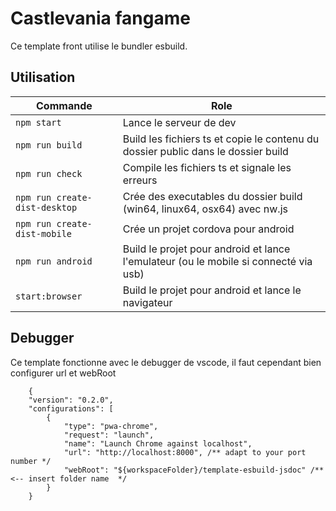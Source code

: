 # Castlevania fangame

Ce template front utilise le bundler esbuild.

## Utilisation

Commande | Role
--- | --- 
`npm start` | Lance le serveur de dev
`npm run build` | Build les fichiers ts et copie le contenu du dossier public dans le dossier build
`npm run check` | Compile les fichiers ts et signale les erreurs
`npm run create-dist-desktop` | Crée des executables du dossier build (win64, linux64, osx64) avec nw.js
`npm run create-dist-mobile` | Crée un projet cordova pour android
`npm run android` | Build le projet pour android et lance l'emulateur (ou le mobile si connecté via usb)
`start:browser` | Build le projet pour android et lance le navigateur

## Debugger

Ce template fonctionne avec le debugger de vscode, il faut cependant bien configurer url et webRoot
    
```
    {
    "version": "0.2.0",
    "configurations": [
        {
            "type": "pwa-chrome",
            "request": "launch",
            "name": "Launch Chrome against localhost",
            "url": "http://localhost:8000", /** adapt to your port number */
            "webRoot": "${workspaceFolder}/template-esbuild-jsdoc" /** <-- insert folder name  */
        }
    }
```
